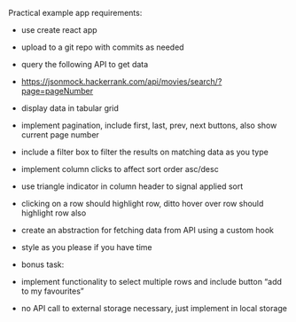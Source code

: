Practical example app requirements:

- use create react app

- upload to a git repo with commits as needed

- query the following API to get data

- https://jsonmock.hackerrank.com/api/movies/search/?page=pageNumber

- display data in tabular grid

- implement pagination, include first, last, prev, next buttons, also show current page number

- include a filter box to filter the results on matching data as you type

- implement column clicks to affect sort order asc/desc

- use triangle indicator in column header to signal applied sort

- clicking on a row should highlight row, ditto hover over row should highlight row also

- create an abstraction for fetching data from API using a custom hook

- style as you please if you have time



- bonus task:

- implement functionality to select multiple rows and include button “add to my favourites”

- no API call to external storage necessary, just implement in local storage